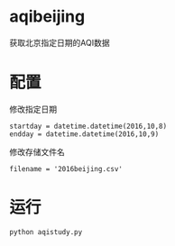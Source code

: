 # aqibeijing
获取北京指定日期的AQI数据
# 配置
修改指定日期
```
startday = datetime.datetime(2016,10,8)
endday = datetime.datetime(2016,10,9)
```
修改存储文件名
```
filename = '2016beijing.csv'
```
# 运行
```
python aqistudy.py
```
